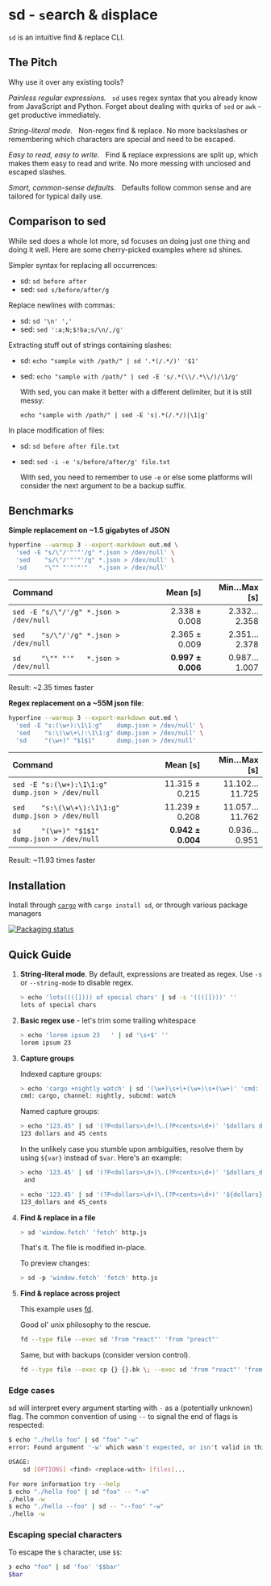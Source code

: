 # sd - `s`earch & `d`isplace

`sd` is an intuitive find & replace CLI.

## The Pitch

Why use it over any existing tools?

*Painless regular expressions.* &nbsp; `sd` uses regex syntax that you already know from JavaScript and Python. Forget about dealing with quirks of `sed` or `awk` - get productive immediately.

*String-literal mode.* &nbsp; Non-regex find & replace. No more backslashes or remembering which characters are special and need to be escaped.

*Easy to read, easy to write.* &nbsp; Find & replace expressions are split up, which makes them easy to read and write. No more messing with unclosed and escaped slashes.

*Smart, common-sense defaults.* &nbsp; Defaults follow common sense and are tailored for typical daily use.

## Comparison to sed

While sed does a whole lot more, sd focuses on doing just one thing and doing it well. Here are some cherry-picked examples where sd shines.

Simpler syntax for replacing all occurrences:
  - sd: `sd before after`
  - sed: `sed s/before/after/g`

Replace newlines with commas:
  - sd: `sd '\n' ','`
  - sed: `sed ':a;N;$!ba;s/\n/,/g'`

Extracting stuff out of strings containing slashes:
  - sd: `echo "sample with /path/" | sd '.*(/.*/)' '$1'`
  - sed: `echo "sample with /path/" | sed -E 's/.*(\\/.*\\/)/\1/g'`
    
    With sed, you can make it better with a different delimiter,
    but it is still messy:
    
    `echo "sample with /path/" | sed -E 's|.*(/.*/)|\1|g'`

In place modification of files:
  - sd: `sd before after file.txt`
  - sed: `sed -i -e 's/before/after/g' file.txt`
    
    With sed, you need to remember to use `-e` or else some
    platforms will consider the next argument to be a backup suffix.

## Benchmarks

**Simple replacement on ~1.5 gigabytes of JSON**

```sh
hyperfine --warmup 3 --export-markdown out.md \
  'sed -E "s/\"/'"'"'/g" *.json > /dev/null' \
  'sed    "s/\"/'"'"'/g" *.json > /dev/null' \
  'sd     "\"" "'"'"'"   *.json > /dev/null'
```

| Command | Mean [s] | Min…Max [s] |
|:---|---:|---:|
| `sed -E "s/\"/'/g" *.json > /dev/null` | 2.338 ± 0.008 | 2.332…2.358 |
| `sed    "s/\"/'/g" *.json > /dev/null` | 2.365 ± 0.009 | 2.351…2.378 |
| `sd     "\"" "'"   *.json > /dev/null` | **0.997 ± 0.006** | 0.987…1.007 |

Result: ~2.35 times faster

**Regex replacement on a ~55M json file**:

```sh
hyperfine --warmup 3 --export-markdown out.md \
  'sed -E "s:(\w+):\1\1:g"    dump.json > /dev/null' \
  'sed    "s:\(\w\+\):\1\1:g" dump.json > /dev/null' \
  'sd     "(\w+)" "$1$1"      dump.json > /dev/null'
```

| Command | Mean [s] | Min…Max [s] |
|:---|---:|---:|
| `sed -E "s:(\w+):\1\1:g"    dump.json > /dev/null` | 11.315 ± 0.215 | 11.102…11.725 |
| `sed    "s:\(\w\+\):\1\1:g" dump.json > /dev/null` | 11.239 ± 0.208 | 11.057…11.762 |
| `sd     "(\w+)" "$1$1"      dump.json > /dev/null` | **0.942 ± 0.004** | 0.936…0.951 |

Result: ~11.93 times faster

## Installation

Install through
[`cargo`](https://doc.rust-lang.org/cargo/getting-started/installation.html) with
`cargo install sd`, or through various package managers

[![Packaging status](https://repology.org/badge/vertical-allrepos/sd-find-replace.svg)](https://repology.org/project/sd-find-replace/versions)

## Quick Guide

1. **String-literal mode**. By default, expressions are treated as regex. Use `-s` or `--string-mode` to disable regex.

   ```sh
   > echo 'lots((([]))) of special chars' | sd -s '((([])))' ''
   lots of special chars
   ```

2. **Basic regex use** - let's trim some trailing whitespace

   ```sh
   > echo 'lorem ipsum 23   ' | sd '\s+$' ''
   lorem ipsum 23
   ```

3. **Capture groups**

   Indexed capture groups:

   ```sh
   > echo 'cargo +nightly watch' | sd '(\w+)\s+\+(\w+)\s+(\w+)' 'cmd: $1, channel: $2, subcmd: $3'
   cmd: cargo, channel: nightly, subcmd: watch
   ```

   Named capture groups:

   ```sh
   > echo "123.45" | sd '(?P<dollars>\d+)\.(?P<cents>\d+)' '$dollars dollars and $cents cents'
   123 dollars and 45 cents
   ```

   In the unlikely case you stumble upon ambiguities, resolve them by using `${var}` instead of `$var`. Here's an example:

   ```sh
   > echo '123.45' | sd '(?P<dollars>\d+)\.(?P<cents>\d+)' '$dollars_dollars and $cents_cents'
    and

   > echo '123.45' | sd '(?P<dollars>\d+)\.(?P<cents>\d+)' '${dollars}_dollars and ${cents}_cents'
   123_dollars and 45_cents
   ```

4. **Find & replace in a file**

   ```sh
   > sd 'window.fetch' 'fetch' http.js
   ```

   That's it. The file is modified in-place.

   To preview changes:

   ```sh
   > sd -p 'window.fetch' 'fetch' http.js
   ```

5. **Find & replace across project**

   This example uses [fd](https://github.com/sharkdp/fd).

   Good ol' unix philosophy to the rescue.

   ```sh
   fd --type file --exec sd 'from "react"' 'from "preact"'
   ```

   Same, but with backups (consider version control).

   ```bash
   fd --type file --exec cp {} {}.bk \; --exec sd 'from "react"' 'from "preact"'
   ```

### Edge cases
sd will interpret every argument starting with `-` as a (potentially unknown) flag.
The common convention of using `--` to signal the end of flags is respected:

```bash
$ echo "./hello foo" | sd "foo" "-w"
error: Found argument '-w' which wasn't expected, or isn't valid in this context

USAGE:
    sd [OPTIONS] <find> <replace-with> [files]...

For more information try --help
$ echo "./hello foo" | sd "foo" -- "-w"
./hello -w
$ echo "./hello --foo" | sd -- "--foo" "-w"
./hello -w
```

### Escaping special characters
To escape the `$` character, use `$$`:

```bash
❯ echo "foo" | sd 'foo' '$$bar'
$bar
```

